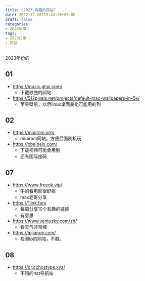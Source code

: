 ```yaml
---
title: "2023_有趣的网站"
date: 2022-12-26T19:44:50+08:00
draft: false
categories:
- 2023日常
tags:
- 2023日常
- 网站
---
```


2023年份的

## 01
- https://music.ghxi.com/
	- 下载歌曲的网站
- https://512pixels.net/projects/default-mac-wallpapers-in-5k/
	- 苹果壁纸，以后linux桌面美化可能用的到


## 02 

- https://miuirom.org/
	- miuirom网站，方便后面刷机玩
- https://xbeibeix.com/
	- 下载视频可能会用到
	- 还有国际接码

## 07

- https://www.freeok.vip/
	- 牛的看电影很舒服
	- max老哥分享
- https://1link.fun/
	- 每周分享10个有趣的链接
	- 有意思
- https://www.ventusky.com/zh/
	- 看天气非常棒
- https://ipjiance.com/
	- 检测ip的网站，不戳。

## 08
- https://dr.cchostvps.xyz/
	- 不错的nat导航站